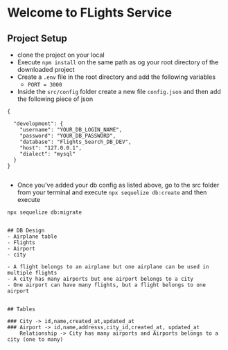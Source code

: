 # Welcome to FLights Service

## Project Setup
- clone the project on your local
- Execute `npm install` on the same path as og your root directory of the downloaded project
- Create  a `.env` file in the root directory and add the following variables
    - `PORT = 3000`
- Inside the `src/config` folder create a new file `config.json` and then add the following piece of json

```
{

  "development": {
    "username": "YOUR_DB_LOGIN_NAME",
    "password": "YOUR_DB_PASSWORD",
    "database": "Flights_Search_DB_DEV",
    "host": "127.0.0.1",
    "dialect": "mysql"
  } 
} 


```

- Once you've added your db config as listed above, go to the src folder from your terminal and execute `npx sequelize db:create` and then execute 

`npx sequelize db:migrate`
```

## DB Design
- Airplane table
- Flights
- Airport
- city

- A flight belongs to an airplane but one airplane can be used in multiple flights
- A city has many airports but one airport belongs to a city
- One airport can have many flights, but a flight belongs to one airport 


## Tables

### City -> id,name,created_at,updated_at
### Airport -> id,name,addresss,city_id,created_at, updated_at
    Relationship -> City has many airports and Airports belongs to a city (one to many)
